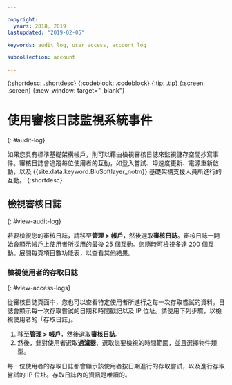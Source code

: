 ```yaml
---

copyright:
  years: 2018, 2019
lastupdated: "2019-02-05"

keywords: audit log, user access, account log

subcollection: account

---
```


{:shortdesc: .shortdesc}
{:codeblock: .codeblock}
{:tip: .tip}
{:screen: .screen}
{:new_window: target="_blank"}


# 使用審核日誌監視系統事件
{: #audit-log}

如果您具有標準基礎架構帳戶，則可以藉由檢視審核日誌來監視儲存空間抄寫事件。審核日誌會追蹤每位使用者的互動，如登入嘗試、埠速度更新、電源重新啟動，以及 {{site.data.keyword.BluSoftlayer_notm}} 基礎架構支援人員所進行的互動。
{:shortdesc}


## 檢視審核日誌
{: #view-audit-log}

若要檢視您的審核日誌，請移至**管理 > 帳戶**，然後選取**審核日誌**。審核日誌一開始會顯示帳戶上使用者所採用的最後 25 個互動。您隨時可檢視多達 200 個互動。展開每頁項目數功能表，以查看其他結果。

### 檢視使用者的存取日誌
{: #view-access-logs}

從審核日誌頁面中，您也可以查看特定使用者所進行之每一次存取嘗試的資料。日誌會顯示每一次存取嘗試的日期和時間戳記以及 IP 位址。請使用下列步驟，以檢視使用者的「存取日誌」。

1. 移至**管理 > 帳戶**，然後選取**審核日誌**。
2. 然後，針對使用者選取**過濾器**、選取您要檢視的時間範圍，並且選擇物件類型。  

每一位使用者的存取日誌都會顯示該使用者按日期進行的存取嘗試，以及進行存取嘗試的 IP 位址。存取日誌內的資訊是唯讀的。
